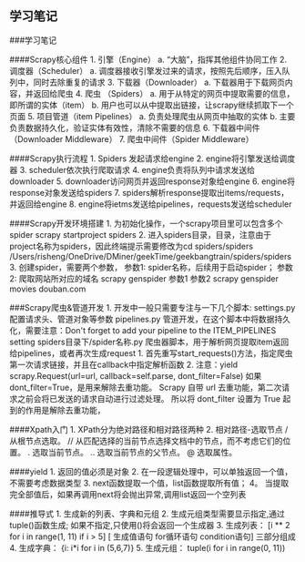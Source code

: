 ## 学习笔记
###学习笔记

####Scrapy核心组件
	1. 引擎（Engine）
		a. “大脑”，指挥其他组件协同工作
	2. 调度器（Scheduler）
		a. 调度器接收引擎发过来的请求，按照先后顺序，压入队列中，同时去除重复的请求
	3. 下载器（Downloader）
		a. 下载器用于下载网页内容，并返回给爬虫
	4. 爬虫 （Spiders）
		a. 用于从特定的网页中提取需要的信息，即所谓的实体（item）
		b. 用户也可以从中提取出链接，让scrapy继续抓取下一个页面
	5. 项目管道（item Pipelines）
		a. 负责处理爬虫从网页中抽取的实体
		b. 主要负责数据持久化，验证实体有效性，清除不需要的信息
	6. 下载器中间件 （Downloader Middleware）
	7. 爬虫中间件（Spider Middleware）

####Scrapy执行流程
	1. Spiders 发起请求给engine
	2. engine将引擎发送给调度器
	3. scheduler依次执行爬取请求
	4. engine负责将队列中请求发送给downloader
	5. downloader访问网页并返回response对象给engine
	6. engine将response对象发送给spiders
	7. spiders解析response提取出items/requests，并返回给engine
	8. engine将ietms发送给pipelines，requests发送给scheduler

####Scrapy开发环境搭建
    1. 为初始化操作，一个scrapy项目里可以包含多个spider
        scrapy startproject spiders
    2. 进入spiders目录，目录，注意由于project名称为spiders，因此终端提示需要修改为cd spiders/spiders
        /Users/risheng/OneDrive/DMiner/geekTime/geekbangtrain/spiders/spiders 
    3. 创建spider，需要两个参数，
        参数1: spider名称，后续用于启动spider；
        参数2: 爬取网站所对应的域名
        scrapy genspider 参数1 参数2
        scrapy genspider movies douban.com 

###Scrapy爬虫&管道开发
    1. 开发中一般只需要专注与一下几个脚本:
        settings.py 配置请求头、管道对象等参数
        pipelines.py 管道开发，在这个脚本中将数据持久化，需要注意：Don't forget to add your pipeline to the ITEM_PIPELINES setting
        spiders目录下/spider名称.py 爬虫器脚本，用于解析网页提取item返回给pipelines，或者再次生成request
    1. 首先重写start_requests()方法，指定爬虫第一次请求链接，并且在callback中指定解析函数
    2. 注意：yield scrapy.Request(url=url, callback=self.parse, dont_filter=False)
        如果dont_filter=True，是用来解除去重功能。
        Scrapy 自带 url 去重功能，第二次请求之前会将已发送的请求自动进行过滤处理。
        所以将 dont_filter 设置为 True 起到的作用是解除去重功能，

####Xpath入门
    1. XPath分为绝对路径和相对路径两种
    2. 相对路径-选取节点
        /	从根节点选取。
        //	从匹配选择的当前节点选择文档中的节点，而不考虑它们的位置。
        .	选取当前节点。
        ..	选取当前节点的父节点。
        @	选取属性。

####yield
    1. 返回的值必须是对象
    2. 在一段逻辑处理中，可以单独返回一个值，不需要考虑数据类型
    3. next函数提取一个值，list函数提取所有值；
    4。 当提取完全部值后，如果再调用next将会抛出异常,调用list返回一个空列表

####推导式
    1. 生成新的列表、字典和元组
    2. 生成元组类型需要显示指定,通过tuple()函数生成; 如果不指定,只使用()将会返回一个生成器
    3. 生成列表：
            [i ** 2 for i in range(1, 11) if i > 5]
            [ 生成值语句 for循环语句 condition语句] 
            三部分组成
    4. 生成字典：
            {i: i*i for i in (5,6,7)}
    5. 生成元组：
            tuple(i for i in range(0, 11))
            